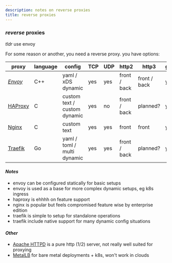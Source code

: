 ```yaml
---
description: notes on reverse proxies
title: reverse proxies
---
```


### _reverse_ proxies

_tldr_ use envoy

For some reason or another, you need a reverse proxy.
you have options:

| proxy              | language | config                       | TCP | UDP | http2        | http3        | grpc |
| ------------------ | -------- | ---------------------------- | --- | --- | ------------ | ------------ | ---- |
| _[Envoy][envoy]_   | C++      | yaml / xDS dynamic           | yes | yes | front / back | front / back | yes  |
| [HAProxy][haproxy] | C        | custom text / custom dynamic | yes | no  | front / back | planned?     | yes  |
| [Nginx][nginx]     | C        | custom text                  | yes | yes | front        | front        | yes? |
| [Traefik][traefik] | Go       | yaml / toml / multi dynamic  | yes | yes | front / back | planned?     | yes  |

#### _Notes_

- envoy can be configured statically for basic setups
- envoy is used as a base for more complex dynamic setups, eg k8s ingress
- haproxy is ehhhh on feature support
- nginx is popular but feels compromised feature wise by enterprise edition
- traefik is simple to setup for standalone operations
- traefik include native support for many dynamic config situations

[envoy]: https://www.envoyproxy.io/
[haproxy]: http://www.haproxy.org/
[nginx]: https://www.nginx.com/
[traefik]: https://containo.us/traefik/

#### _Other_

- [Apache HTTPD][apache] is a pure http (1/2) server, not really well suited for proxying
- [MetalLB][metallb] for bare metal deployments + k8s, won't work in clouds

[apache]: https://httpd.apache.org/
[metallb]: https://metallb.universe.tf/
